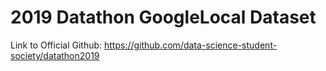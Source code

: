 # 2019 Datathon GoogleLocal Dataset
Link to Official Github: https://github.com/data-science-student-society/datathon2019
